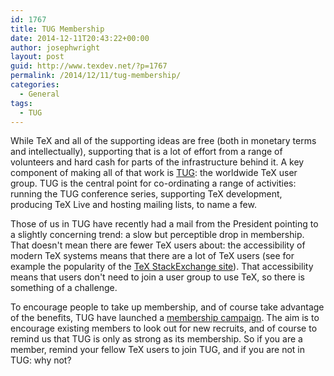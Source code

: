 ```yaml
---
id: 1767
title: TUG Membership
date: 2014-12-11T20:43:22+00:00
author: josephwright
layout: post
guid: http://www.texdev.net/?p=1767
permalink: /2014/12/11/tug-membership/
categories:
  - General
tags:
  - TUG
---
```

While TeX and all of the supporting ideas are free (both in monetary terms and intellectually), supporting that is a lot of effort from a range of volunteers and hard cash for parts of the infrastructure behind it. A key component of making all of that work is <a href="http://tug.org">TUG</a>: the worldwide TeX user group. TUG is the central point for co-ordinating a range of activities: running the TUG conference series, supporting TeX development, producing TeX Live and hosting mailing lists, to name a few.

Those of us in TUG have recently had a mail from the President pointing to a slightly concerning trend: a slow but perceptible drop in membership. That doesn't mean there are fewer TeX users about: the accessibility of modern TeX systems means that there are a lot of TeX users (see for example the popularity of the <a href="http://tex.stackexchange.com/">TeX StackExchange site</a>). That accessibility means that users don't need to join a user group to use TeX, so there is something of a challenge.

To encourage people to take up membership, and of course take advantage of the benefits, TUG have launched a <a href="http://tug.org/membership/">membership campaign</a>. The aim is to encourage existing members to look out for new recruits, and of course to remind us that TUG is only as strong as its membership. So if you are a member, remind your fellow TeX users to join TUG, and if you are not in TUG: why not?